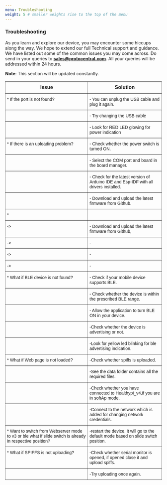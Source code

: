 ```yaml
---
menu: Troubleshooting
weight: 5 # smaller weights rise to the top of the menu
---
```


### Troubleshooting

As you learn and explore our device, you may encounter some hiccups along the way. We hope to extend our full Technical support and guidance. We have listed out some of the common issues you may come across. Do send in your queries to **sales@protocentral.com**. All your queries will be addressed within 24 hours.

**Note**: This section will be updated constantly.

<style type="text/css">
.tg  {border-collapse:collapse;border-spacing:0;}
.tg td{font-family: Arial, sans-serif;font-size:14px;padding:10px 5px;border-style:solid;border-width:1px;overflow:hidden;word-break:normal;border-color:black;}
.tg th{font-family: Arial, sans-serif;font-size:14px;font-weight:normal;padding:10px 5px;border-style:solid;border-width:1px;overflow:hidden;word-break:normal;border-color:black;}
.tg .tg-ui9f{font-size:16px;font-family:Tahoma, Geneva, sans-serif !important;;border-color: inherit; text-align: center; vertical-align: top}
.tg .tg-0pky{border-color: inherit; text-align: left; vertical-align: top}
</style>
<table class="tg">
  <tr>
    <th class="tg-ui9f"><span style="font-weight: bold">Issue</span></th>
    <th class="tg-ui9f"><span style="font-weight: bold">Solution</span></th>
  </tr>
  <tr>
    <td class="tg-0pky">* If the port is not found?</td>
    <td class="tg-0pky">- You can unplug the USB cable and plug it again.</td>
  </tr>
  <tr>
    <td class="tg-0pky"></td>
    <td class="tg-0pky">- Try changing the USB cable</td>
  </tr>
  <tr>
    <td class="tg-0pky"></td>
    <td class="tg-0pky">- Look for RED LED glowing for power indication </td>
  </tr>
  <tr>
    <td class="tg-0pky">* If there is an uploading problem?</td>
    <td class="tg-0pky">- Check whether the power switch is turned ON.</td>
  </tr>
  <tr>
    <td class="tg-0pky"></td>
    <td class="tg-0pky">- Select the COM port and board in the board manager.</td>
  </tr>
  <tr>
    <td class="tg-0pky"></td>
    <td class="tg-0pky">- Check for the latest version of Arduino IDE and Esp-IDF with all drivers installed.</td>
  </tr>
  <tr>
    <td class="tg-0pky"></td>
    <td class="tg-0pky">- Download and upload the latest firmware from Github.</td>
  </tr>
  <tr>
    <td class="tg-0pky">*  </td>
    <td class="tg-0pky"></td>
  </tr>
  <tr>
    <td class="tg-0pky">-&gt; </td>
    <td class="tg-0pky">- Download and upload the latest firmware from Github,</td>
  </tr>
  <tr>
    <td class="tg-0pky">-&gt; </td>
    <td class="tg-0pky">- </td>
  </tr>
  <tr>
    <td class="tg-0pky">-&gt; </td>
    <td class="tg-0pky">- </td>
  </tr>
  <tr>
    <td class="tg-0pky">-&gt; </td>
    <td class="tg-0pky">- </td>
  </tr>
  <tr>
    <td class="tg-0pky">* What if BLE device is not found?</td>
    <td class="tg-0pky">- Check if your mobile device supports BLE.</td>
  </tr>
  <tr>
    <td class="tg-0pky"></td>
    <td class="tg-0pky">- Check whether the device is within the prescribed BLE range.</td>
  </tr>
  <tr>
    <td class="tg-0pky"></td>
    <td class="tg-0pky">- Allow the application to turn BLE ON in your device.</td>
  </tr>
  <tr>
    <td class="tg-0pky"></td>
    <td class="tg-0pky">-Check whether the device is advertising or not.</td>
  </tr>
  <tr>
    <td class="tg-0pky"></td>
    <td class="tg-0pky">-Look for yellow led blinking for ble advertising indication.</td>
  </tr>
  <tr>
    <td class="tg-0pky">* What if Web page is not loaded?</td>
    <td class="tg-0pky">-Check whether spiffs is uploaded.</td>
  </tr>
  <tr>
    <td class="tg-0pky"></td>
    <td class="tg-0pky">-See the data folder contains all the required files.</td>
  </tr>
  <tr>
    <td class="tg-0pky"></td>
    <td class="tg-0pky">-Check whether you have connected to Healthypi_v4,if you are in softAp mode.</td>
  </tr>
  <tr>
    <td class="tg-0pky"></td>
    <td class="tg-0pky">-Connect to the network which is added for changing network credentials.</td>
  </tr>
  <tr>
    <td class="tg-0pky">* Want to switch from Webserver mode to v3 or ble what if slide switch is already in respective position?</td>
    <td class="tg-0pky">-restart the device, it will go to the default mode based on slide switch position.</td>
    </tr>
    <tr>
      <td class="tg-0pky">* What if SPIFFS is not uploading?</td>
      <td class="tg-0pky">-Check whether serial monitor is opened, if opened close it and upload spiffs.</td>
    </tr>
    <tr>
      <td class="tg-0pky"></td>
      <td class="tg-0pky">-Try uploading once again.</td>
    </tr>
</table>
